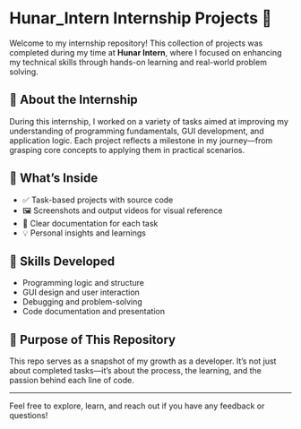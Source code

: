 # Hunar_Intern Internship Projects 🚀

Welcome to my internship repository! This collection of projects was completed during my time at **Hunar Intern**, where I focused on enhancing my technical skills through hands-on learning and real-world problem solving.

## 🌟 About the Internship

During this internship, I worked on a variety of tasks aimed at improving my understanding of programming fundamentals, GUI development, and application logic. Each project reflects a milestone in my journey—from grasping core concepts to applying them in practical scenarios.

## 📁 What’s Inside

- ✅ Task-based projects with source code
- 🖼️ Screenshots and output videos for visual reference
- 📄 Clear documentation for each task
- 💡 Personal insights and learnings

## 🧠 Skills Developed

- Programming logic and structure
- GUI design and user interaction
- Debugging and problem-solving
- Code documentation and presentation
    
## 📌 Purpose of This Repository

This repo serves as a snapshot of my growth as a developer. It’s not just about completed tasks—it’s about the process, the learning, and the passion behind each line of code.

---

Feel free to explore, learn, and reach out if you have any feedback or questions!
